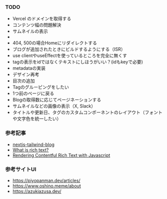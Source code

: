 ### TODO

- Vercel のドメインを取得する
- コンテンツ幅の問題解決
- サムネイルの表示
- 
- 404, 500の場合Homeにリダイレクトする
- ブログが追加されたときにビルドするようにする（ISR）
- use clientやuseEffectを使っているところを完全に無くす
- tagの表示をidではなくテキストにしほうがいい？(idもkeyで必要)
- metadataの実装
- デザイン再考
- 目次の追加
- Tagのグルーピングをしたい
- 1つ前のページに戻る
- Blogの取得数に応じてページネーションする
- サムネイルなどの画像の表示（X, Slack）
- タイトルや更新日、タグのカスタムコンポーネントのレイアウト（フォントや文字色を統一したい）

### 参考記事

- [nextjs-tailwind-blog](https://github.com/contentful/nextjs-tailwind-blog/blob/4cdcde9c45174d9c28a21261198e215dc9b01e57/src/app/articles/%5Bslug%5D/page.tsx#L28)
- [What is rich text?](https://www.contentful.com/developers/docs/concepts/rich-text/)
- [Rendering Contentful Rich Text with Javascript](https://www.contentful.com/developers/docs/javascript/tutorials/rendering-contentful-rich-text-with-javascript/)


### 参考サイトUI
- https://piyopanman.dev/articles/
- https://www.oshino.meme/about
- https://azukiazusa.dev/